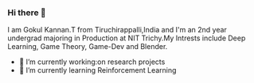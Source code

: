 ### Hi there 👋
I am Gokul Kannan.T from Tiruchirappalli,India and I'm an 2nd year undergrad majoring in Production at NIT Trichy.My Intrests include Deep Learning, Game Theory, Game-Dev and Blender.
- 🔭 I’m currently working:on research projects
- 🌱 I’m currently learning Reinforcement Learning
<!--
**g0kul6/g0kul6** is a ✨ _special_ ✨ repository because its `README.md` (this file) appears on your GitHub profile.

Here are some ideas to get you started:

🔭 I’m currently working:on research projects
🌱 I’m currently learning Reinforcement Learning
- 👯 I’m looking to collaborate on ...
- 🤔 I’m looking for help with ...
- 💬 Ask me about
- 📫 How to reach me: ...
- 😄 Pronouns: ...
- ⚡ Fun fact: ...
-->

